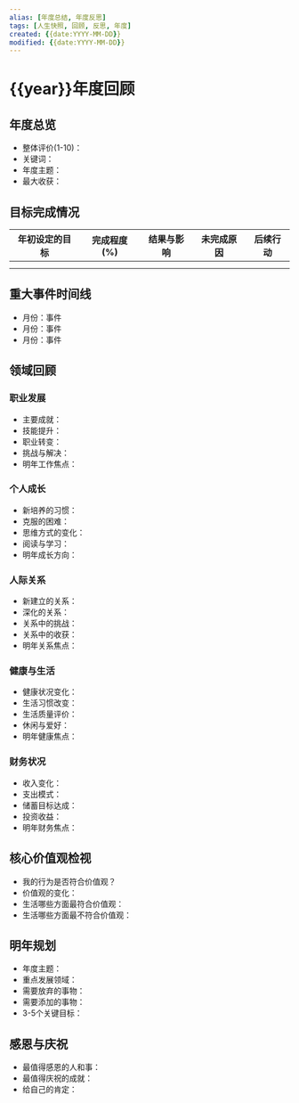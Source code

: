 ```yaml
---
alias: [年度总结, 年度反思]
tags: [人生快照, 回顾, 反思, 年度]
created: {{date:YYYY-MM-DD}}
modified: {{date:YYYY-MM-DD}}
---
```


# {{year}}年度回顾

## 年度总览
- 整体评价(1-10)：
- 关键词：
- 年度主题：
- 最大收获：

## 目标完成情况
| 年初设定的目标 | 完成程度(%) | 结果与影响 | 未完成原因 | 后续行动 |
| -------------- | ---------- | ---------- | ---------- | -------- |
|                |            |            |            |          |
|                |            |            |            |          |

## 重大事件时间线
- 月份：事件
- 月份：事件
- 月份：事件

## 领域回顾
### 职业发展
- 主要成就：
- 技能提升：
- 职业转变：
- 挑战与解决：
- 明年工作焦点：

### 个人成长
- 新培养的习惯：
- 克服的困难：
- 思维方式的变化：
- 阅读与学习：
- 明年成长方向：

### 人际关系
- 新建立的关系：
- 深化的关系：
- 关系中的挑战：
- 关系中的收获：
- 明年关系焦点：

### 健康与生活
- 健康状况变化：
- 生活习惯改变：
- 生活质量评价：
- 休闲与爱好：
- 明年健康焦点：

### 财务状况
- 收入变化：
- 支出模式：
- 储蓄目标达成：
- 投资收益：
- 明年财务焦点：

## 核心价值观检视
- 我的行为是否符合价值观？
- 价值观的变化：
- 生活哪些方面最符合价值观：
- 生活哪些方面最不符合价值观：

## 明年规划
- 年度主题：
- 重点发展领域：
- 需要放弃的事物：
- 需要添加的事物：
- 3-5个关键目标：

## 感恩与庆祝
- 最值得感恩的人和事：
- 最值得庆祝的成就：
- 给自己的肯定：